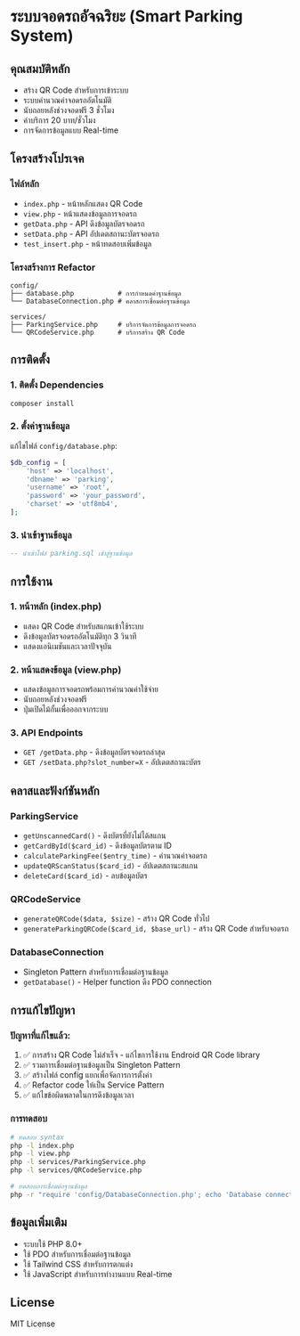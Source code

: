 # ระบบจอดรถอัจฉริยะ (Smart Parking System)

## คุณสมบัติหลัก
- สร้าง QR Code สำหรับการเข้าระบบ
- ระบบคำนวณค่าจอดรถอัตโนมัติ
- นับถอยหลังช่วงจอดฟรี 3 ชั่วโมง
- ค่าบริการ 20 บาท/ชั่วโมง
- การจัดการข้อมูลแบบ Real-time

## โครงสร้างโปรเจค

### ไฟล์หลัก
- `index.php` - หน้าหลักแสดง QR Code
- `view.php` - หน้าแสดงข้อมูลการจอดรถ
- `getData.php` - API ดึงข้อมูลบัตรจอดรถ
- `setData.php` - API อัปเดตสถานะบัตรจอดรถ
- `test_insert.php` - หน้าทดสอบเพิ่มข้อมูล

### โครงสร้างการ Refactor
```
config/
├── database.php           # การกำหนดค่าฐานข้อมูล
└── DatabaseConnection.php # คลาสการเชื่อมต่อฐานข้อมูล

services/
├── ParkingService.php     # บริการจัดการข้อมูลการจอดรถ
└── QRCodeService.php      # บริการสร้าง QR Code
```

## การติดตั้ง

### 1. ติดตั้ง Dependencies
```bash
composer install
```

### 2. ตั้งค่าฐานข้อมูล
แก้ไขไฟล์ `config/database.php`:
```php
$db_config = [
    'host' => 'localhost',
    'dbname' => 'parking',
    'username' => 'root',
    'password' => 'your_password',
    'charset' => 'utf8mb4',
];
```

### 3. นำเข้าฐานข้อมูล
```sql
-- นำเข้าไฟล์ parking.sql เข้าสู่ฐานข้อมูล
```

## การใช้งาน

### 1. หน้าหลัก (index.php)
- แสดง QR Code สำหรับสแกนเข้าใช้ระบบ
- ดึงข้อมูลบัตรจอดรถอัตโนมัติทุก 3 วินาที
- แสดงแอนิเมชันและเวลาปัจจุบัน

### 2. หน้าแสดงข้อมูล (view.php)
- แสดงข้อมูลการจอดรถพร้อมการคำนวณค่าใช้จ่าย
- นับถอยหลังช่วงจอดฟรี
- ปุ่มเปิดไม้กั้นเพื่อออกจากระบบ

### 3. API Endpoints
- `GET /getData.php` - ดึงข้อมูลบัตรจอดรถล่าสุด
- `GET /setData.php?slot_number=X` - อัปเดตสถานะบัตร

## คลาสและฟังก์ชันหลัก

### ParkingService
- `getUnscannedCard()` - ดึงบัตรที่ยังไม่ได้สแกน
- `getCardById($card_id)` - ดึงข้อมูลบัตรตาม ID
- `calculateParkingFee($entry_time)` - คำนวณค่าจอดรถ
- `updateQRScanStatus($card_id)` - อัปเดตสถานะสแกน
- `deleteCard($card_id)` - ลบข้อมูลบัตร

### QRCodeService
- `generateQRCode($data, $size)` - สร้าง QR Code ทั่วไป
- `generateParkingQRCode($card_id, $base_url)` - สร้าง QR Code สำหรับจอดรถ

### DatabaseConnection
- Singleton Pattern สำหรับการเชื่อมต่อฐานข้อมูล
- `getDatabase()` - Helper function ดึง PDO connection

## การแก้ไขปัญหา

### ปัญหาที่แก้ไขแล้ว:
1. ✅ การสร้าง QR Code ไม่สำเร็จ - แก้ไขการใช้งาน Endroid QR Code library
2. ✅ รวมการเชื่อมต่อฐานข้อมูลเป็น Singleton Pattern
3. ✅ สร้างไฟล์ config แยกเพื่อจัดการการตั้งค่า
4. ✅ Refactor code ให้เป็น Service Pattern
5. ✅ แก้ไขข้อผิดพลาดในการดึงข้อมูลเวลา

### การทดสอบ
```bash
# ทดสอบ syntax
php -l index.php
php -l view.php
php -l services/ParkingService.php
php -l services/QRCodeService.php

# ทดสอบการเชื่อมต่อฐานข้อมูล
php -r "require 'config/DatabaseConnection.php'; echo 'Database connection OK';"
```

## ข้อมูลเพิ่มเติม

- ระบบใช้ PHP 8.0+
- ใช้ PDO สำหรับการเชื่อมต่อฐานข้อมูล
- ใช้ Tailwind CSS สำหรับการตกแต่ง
- ใช้ JavaScript สำหรับการทำงานแบบ Real-time

## License
MIT License
